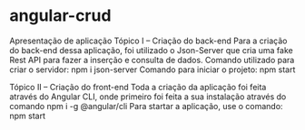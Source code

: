 # angular-crud
Apresentação de aplicação
Tópico I – Criação do back-end
Para a criação do back-end dessa aplicação, foi utilizado o Json-Server que cria uma fake Rest API para fazer a inserção e consulta de dados.
Comando utilizado para criar o servidor: npm i json-server
Comando para iniciar o projeto: npm start


Tópico II – Criação do front-end
Toda a criação da aplicação foi feita através do Angular CLI, onde primeiro foi feita a sua instalação através do comando npm i -g @angular/cli
Para startar a aplicação, use o comando: npm start
